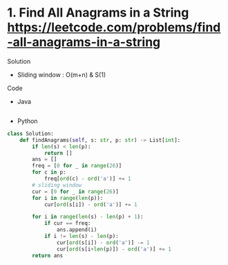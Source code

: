 # 1. Find All Anagrams in a String https://leetcode.com/problems/find-all-anagrams-in-a-string

Solution

- Sliding window : O(m+n) & S(1)

Code

- Java

```java

```

- Python

```python
class Solution:
    def findAnagrams(self, s: str, p: str) -> List[int]:
        if len(s) < len(p):
            return []
        ans = []
        freq = [0 for _ in range(26)]
        for c in p:
            freq[ord(c) - ord('a')] += 1
        # sliding window
        cur = [0 for _ in range(26)]
        for i in range(len(p)):
            cur[ord(s[i]) - ord('a')] += 1

        for i in range(len(s) - len(p) + 1):
            if cur == freq:
                ans.append(i)
            if i != len(s) - len(p):
                cur[ord(s[i]) - ord('a')] -= 1
                cur[ord(s[i+len(p)]) - ord('a')] += 1
        return ans
```